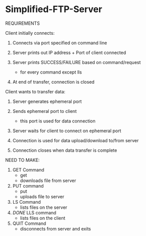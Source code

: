 # Simplified-FTP-Server

REQUIREMENTS

Client initially connects:

1. Connects via port specified on command line

2. Server prints out IP address + Port of client connected

3. Server prints SUCCESS/FAILURE based on command/request
	- for every command except lls

4. At end of transfer, connection is closed



Client wants to transfer data:

1. Server generates ephemeral port

2. Sends ephemeral port to client
	- this port is used for data connection

3. Server waits for client to connect on ephemeral port

4. Connection is used for data upload/download to/from server

5. Connection closes when data transfer is complete


NEED TO MAKE:
1. GET Command
	- get <file name> 
	- downloads file from server
2. PUT command
	- put <file name>
	- uploads file to server
3. LS Command
	- lists files on the server
4. *DONE* LLS command 
	- lists files on the client 
5. QUIT Command
	- disconnects from server and exits